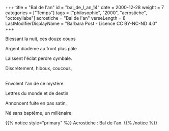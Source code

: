 +++
title = "Bal de l'an"
id = "bal_de_l_an_14"
date = 2000-12-28
weight = 7
categories = ["Temps"]
tags = ["philosophie", "2000", "acrostiche", "octosyllabe"]
acrostiche = "Bal de l'an"
verseLength = 8
LastModifierDisplayName = "Barbara Post - Licence CC BY-NC-ND 4.0"
+++

Blessant la nuit, ces douze coups

Argent diadème au front plus pâle

Laissent l'éclat perdre cymbale.

Discrètement, hiboux, coucous,

 \
Envolent l'an de ce mystère.

Lettres du monde et de destin

Annoncent fuite en pas satin,

Né sans baptême, un millénaire.

{{% notice style="primary" %}}
Acrostiche : Bal de l'an.
{{% /notice %}}
